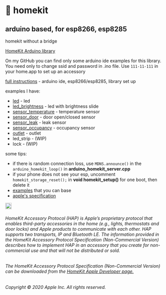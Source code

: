 #  homekit
## arduino based, for esp8266, esp8285

homekit without a bridge

[HomeKit Arduino library](https://github.com/Mixiaoxiao/Arduino-HomeKit-ESP8266)

On my GitHub you can find only some arduino ide examples for this library. You need only to change ssid and password in .ino file. Use ``111-11-111`` in your home.app to set up an accessory

[full instructions](https://github.com/mcsrgx/homekit/tree/master/instructions/) - arduino ide, esp8266/esp8285, library set up

examples I have:
- [led](https://github.com/mcsrgx/homekit/tree/master/examples/led) - led
- [led_brightness](https://github.com/mcsrgx/homekit/tree/master/examples/led_brightness) - led with brightness slide
- [sensor_temperature](https://github.com/mcsrgx/homekit/tree/master/examples/sensor_temperature) - temperature sensor
- [sensor_door](https://github.com/mcsrgx/homekit/tree/master/examples/sensor_door) - door open/closed sensor
- [sensor_leak](https://github.com/mcsrgx/homekit/tree/master/examples/sensor_leak) - leak sensor
- [sensor_occupancy](https://github.com/mcsrgx/homekit/tree/master/examples/sensor_occupancy) - occupancy sensor
- [outlet](https://github.com/mcsrgx/homekit/tree/master/examples/outlet) - outlet
- led_strip - (WIP)
- lock - (WIP)

some tips:
- if there is random connection loss, use ``MDNS.announce()`` in the ``arduino_homekit_loop()`` in **arduino_homekit_server.cpp**
- if your phone does not see your esp, uncomment ``homekit_storage_reset();`` in **void homekit_setup()** for one boot, then delete it
- [examples](https://github.com/maximkulkin/esp-homekit-demo) that you can base
- [apple's specification](https://developer.apple.com/support/homekit-accessory-protocol/)



<img src="https://freepngimg.com/thumb/apple_logo/25366-7-apple-logo-file.png" width="20"/> 

###### HomeKit Accessory Protocol (HAP) is Apple’s proprietary protocol that enables third-party accessories in the home (e.g., lights, thermostats and door locks) and Apple products to communicate with each other. HAP supports two transports, IP and Bluetooth LE. The information provided in the HomeKit Accessory Protocol Specification (Non-Commercial Version) describes how to implement HAP in an accessory that you create for non-commercial use and that will not be distributed or sold.

###### The HomeKit Accessory Protocol Specification (Non-Commercial Version) can be downloaded from the [HomeKit Apple Developer page.](https://developer.apple.com/homekit/)

###### Copyright © 2020 Apple Inc. All rights reserved.
